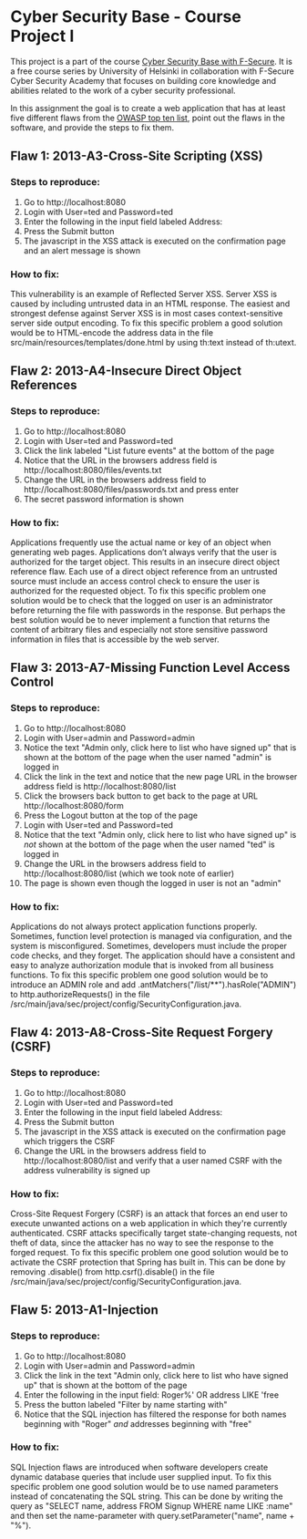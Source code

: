 # Cyber Security Base - Course Project I
This project is a part of the course [Cyber Security Base with F-Secure](https://cybersecuritybase.github.io/). It is a free course series by University of Helsinki in collaboration with F-Secure Cyber Security Academy that focuses on building core knowledge and abilities related to the work of a cyber security professional.

In this assignment the goal is to create a web application that has at least five different flaws from the [OWASP top ten list](https://www.owasp.org/index.php/Top_10_2013-Top_10), point out the flaws in the software, and provide the steps to fix them.

## Flaw 1: 2013-A3-Cross-Site Scripting (XSS)
### Steps to reproduce:
1. Go to http://localhost:8080
2. Login with User=ted and Password=ted
3. Enter the following in the input field labeled Address: <script>alert('XSS vulnerability!')</script>
4. Press the Submit button
5. The javascript in the XSS attack is executed on the confirmation page and an alert message is shown

### How to fix:
This vulnerability is an example of Reflected Server XSS. Server XSS is caused by including untrusted data in an HTML response. The easiest and strongest defense against Server XSS is in most cases context-sensitive server side output encoding. To fix this specific problem a good solution would be to HTML-encode the address data in the file src/main/resources/templates/done.html by using th:text instead of th:utext.

## Flaw 2: 2013-A4-Insecure Direct Object References
### Steps to reproduce:
1. Go to http://localhost:8080
2. Login with User=ted and Password=ted
3. Click the link labeled "List future events" at the bottom of the page
4. Notice that the URL in the browsers address field is http://localhost:8080/files/events.txt
5. Change the URL in the browsers address field to http://localhost:8080/files/passwords.txt and press enter
6. The secret password information is shown

### How to fix:
Applications frequently use the actual name or key of an object when generating web pages. Applications don’t always verify that the user is authorized for the target object. This results in an insecure direct object reference flaw. Each use of a direct object reference from an untrusted source must include an access control check to ensure the user is authorized for the requested object. To fix this specific problem one solution would be to check that the logged on user is an administrator before returning the file with passwords in the response. But perhaps the best solution would be to never implement a function that returns the content of arbitrary files and especially not store sensitive password information in files that is accessible by the web server.

## Flaw 3: 2013-A7-Missing Function Level Access Control
### Steps to reproduce:
1. Go to http://localhost:8080
2. Login with User=admin and Password=admin
3. Notice the text "Admin only, click here to list who have signed up" that is shown at the bottom of the page when the user named "admin" is logged in
4. Click the link in the text and notice that the new page URL in the browser address field is http://localhost:8080/list
5. Click the browsers back button to get back to the page at URL http://localhost:8080/form
6. Press the Logout button at the top of the page
7. Login with User=ted and Password=ted
8. Notice that the text "Admin only, click here to list who have signed up" is _not_ shown at the bottom of the page when the user named "ted" is logged in
9. Change the URL in the browsers address field to http://localhost:8080/list (which we took note of earlier)
10. The page is shown even though the logged in user is not an "admin"

### How to fix:
Applications do not always protect application functions properly. Sometimes, function level protection is managed via configuration, and the system is misconfigured. Sometimes, developers must include the proper code checks, and they forget. The application should have a consistent and easy to analyze authorization module that is invoked from all business functions. To fix this specific problem one good solution would be to introduce an ADMIN role and add .antMatchers("/list/**").hasRole("ADMIN") to http.authorizeRequests() in the file /src/main/java/sec/project/config/SecurityConfiguration.java.

## Flaw 4: 2013-A8-Cross-Site Request Forgery (CSRF)
### Steps to reproduce:
1. Go to http://localhost:8080
2. Login with User=ted and Password=ted
3. Enter the following in the input field labeled Address: <script>document.addEventListener("DOMContentLoaded", function() {var form = document.createElement("form");form.setAttribute('method',"post");form.setAttribute('action',"/form");form.setAttribute('id',"csrfForm");var name = document.createElement("input");name.setAttribute('type',"text");name.setAttribute('name',"name");name.setAttribute('value',"CSRF");var address = document.createElement("input");address.setAttribute('type',"text");address.setAttribute('name',"address");address.setAttribute('value',"vulnerability");form.appendChild(name);form.appendChild(address);document.getElementsByTagName('body')[0].appendChild(form);document.getElementById('csrfForm').submit();});</script>
4. Press the Submit button
5. The javascript in the XSS attack is executed on the confirmation page which triggers the CSRF
6. Change the URL in the browsers address field to http://localhost:8080/list and verify that a user named CSRF with the address vulnerability is signed up

### How to fix:
Cross-Site Request Forgery (CSRF) is an attack that forces an end user to execute unwanted actions on a web application in which they're currently authenticated. CSRF attacks specifically target state-changing requests, not theft of data, since the attacker has no way to see the response to the forged request. To fix this specific problem one good solution would be to activate the CSRF protection that Spring has built in. This can be done by removing .disable() from http.csrf().disable() in the file /src/main/java/sec/project/config/SecurityConfiguration.java.

## Flaw 5: 2013-A1-Injection
### Steps to reproduce:
1. Go to http://localhost:8080
2. Login with User=admin and Password=admin
3. Click the link in the text "Admin only, click here to list who have signed up" that is shown at the bottom of the page
4. Enter the following in the input field: Roger%' OR address LIKE 'free
5. Press the button labeled "Filter by name starting with"
6. Notice that the SQL injection has filtered the response for both names beginning with "Roger" _and_ addresses beginning with "free"

### How to fix:
SQL Injection flaws are introduced when software developers create dynamic database queries that include user supplied input. To fix this specific problem one good solution would be to use named parameters instead of concatenating the SQL string. This can be done by writing the query as "SELECT name, address FROM Signup WHERE name LIKE :name" and then set the name-parameter with query.setParameter("name", name + "%").
